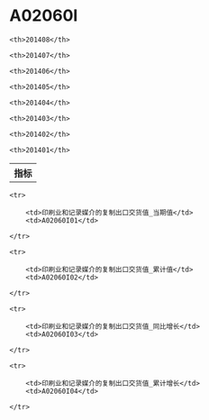 A02060I
======


<table>

<tr>
    <th>指标</th>
    
    <th>201408</th>
    
    <th>201407</th>
    
    <th>201406</th>
    
    <th>201405</th>
    
    <th>201404</th>
    
    <th>201403</th>
    
    <th>201402</th>
    
    <th>201401</th>
    
</tr>



</table>

<table>
    
    <tr>

        <td>印刷业和记录媒介的复制出口交货值_当期值</td>
        <td>A02060I01</td>

    </tr>
    
    <tr>

        <td>印刷业和记录媒介的复制出口交货值_累计值</td>
        <td>A02060I02</td>

    </tr>
    
    <tr>

        <td>印刷业和记录媒介的复制出口交货值_同比增长</td>
        <td>A02060I03</td>

    </tr>
    
    <tr>

        <td>印刷业和记录媒介的复制出口交货值_累计增长</td>
        <td>A02060I04</td>

    </tr>
    
</table>